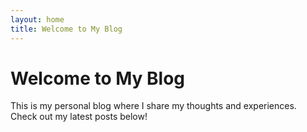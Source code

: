 ```yaml
---
layout: home
title: Welcome to My Blog
---
```


# Welcome to My Blog

This is my personal blog where I share my thoughts and experiences. Check out my latest posts below!
